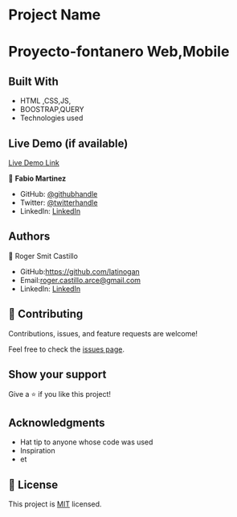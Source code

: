 # Project Name

# Proyecto-fontanero Web,Mobile


## Built With

- HTML ,CSS,JS,
- BOOSTRAP,QUERY
- Technologies used

## Live Demo (if available)

[Live Demo Link](https://efectiplomeros.com/)



👤 **Fabio Martinez**

- GitHub: [@githubhandle]()
- Twitter: [@twitterhandle]()
- LinkedIn: [LinkedIn]()




## Authors

👤 Roger Smit Castillo

- GitHub:https://github.com/latinogan
- Email:roger.castillo.arce@gmail.com 
- LinkedIn: [LinkedIn](https://www.linkedin.com/in/roger-smith-a35738179/)





## 🤝 Contributing

Contributions, issues, and feature requests are welcome!

Feel free to check the [issues page](../../issues/).

## Show your support

Give a ⭐️ if you like this project!

## Acknowledgments

- Hat tip to anyone whose code was used
- Inspiration
- et

## 📝 License

This project is [MIT](./MIT.md) licensed.